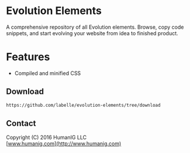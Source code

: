 # Evolution Elements
A comprehensive repository of all Evolution elements. Browse, copy code snippets, and start evolving your website from idea to finished product.

# Features

* Compiled and minified CSS

## Download

```bash
https://github.com/labelle/evolution-elements/tree/download
```


## Contact
Copyright (C) 2016 HumanIG LLC<br>
[www.humanig.com](http://www.humanig.com)<br>
  